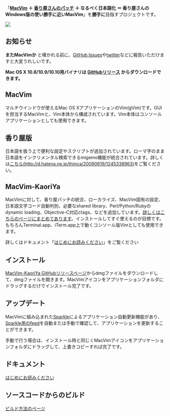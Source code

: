 「**[MacVim](http://code.google.com/p/macvim/) ＋ [香り屋さんのパッチ](http://www.kaoriya.net/software/vim/) ＋ なるべく日本語化 ＝ 香り屋さんのWindows版の使い勝手に近いMacVim**」を**勝手に**目指すプロジェクトです。

[![](http://splhack.github.io/macvim-kaoriya/macvim-kaoriya-s.png)](http://splhack.github.io/macvim-kaoriya/macvim-kaoriya.jpg)

## お知らせ ##

**またMacVimか** と嘆かれる前に、[GitHub Issues](https://github.com/splhack/macvim-kaoriya/issues)や[twitter](http://twitter.com/splhack)などに報告いただけますと大変うれしいです。

**Mac OS X 10.8/10.9/10.10用バイナリは [GitHubリリース](https://github.com/splhack/macvim-kaoriya/releases/latest) からダウンロードできます。**

## MacVim ##

マルチウインドウが使えるMac OS XアプリケーションのVim(gVim)です。GUIを担当するMacVimと、Vim本体から構成されています。Vim本体はコンソールアプリケーションとしても使用できます。

## 香り屋版 ##

日本語を扱う上で便利な設定やスクリプトが追加されています。ローマ字のまま日本語をインクリメンタル検索できるmigemo機能が統合されています。詳しくは[こちら(http://d.hatena.ne.jp/thinca/20090619/1245338963)](http://d.hatena.ne.jp/thinca/20090619/1245338963)をご覧ください。

## MacVim-KaoriYa ##

MacVimに対して、香り屋パッチの統合、ローカライズ、MacVim固有の設定、日本語文字コード自動判別、必要なshared library、Perl/Python/Rubyのdynamic loading、Objective-C対応ctags、などを追加しています。[詳しくはこちらのページにまとめてあります](DiffMacVimVsMacVimKaoriYa.md)。インストールしてすぐ使えるのが目標です。もちろんTerminal.app、iTerm.app上で動くコンソール版Vimとしても使用できます。

詳しくはドキュメント「[はじめにお読みください](Readme.md)」をご覧ください

## インストール ##

[MacVim-KaoriYa GitHubリリースページ](https://github.com/splhack/macvim-kaoriya/releases/latest)からdmgファイルをダウンロードして、dmgファイルを開きます。MacVimアイコンをアプリケーションフォルダにドラッグするだけでインストール完了です。

## アップデート ##

MacVimに組み込まれた[Sparkle](http://sparkle.andymatuschak.org/)によるアプリケーション自動更新機能があり、[Sparkle用のfeed](https://raw.githubusercontent.com/splhack/macvim-kaoriya/master/latest.xml)を自動または手動で確認して、アプリケーションを更新することができます。

手動で行う場合は、インストール時と同じくMacVimアイコンをアプリケーションフォルダにドラッグして、上書きコピーすれば完了です。

## ドキュメント ##

[はじめにお読みください](Readme.md)

## ソースコードからのビルド ##

[ビルド方法のページ](Building.md)
